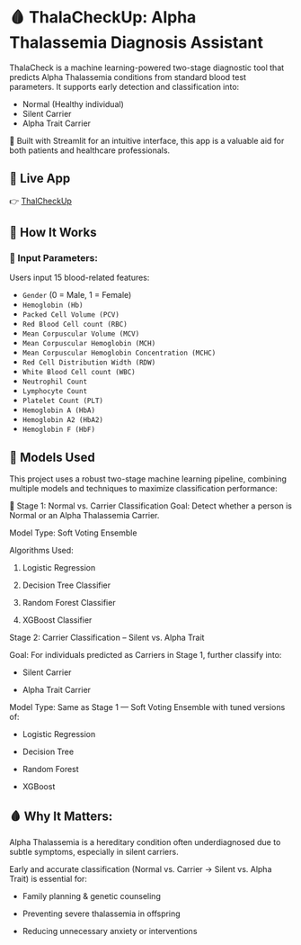 # 🩸 ThalaCheckUp: Alpha Thalassemia Diagnosis Assistant

ThalaCheck is a machine learning-powered two-stage diagnostic tool that predicts Alpha Thalassemia conditions from standard blood test parameters. It supports early detection and classification into:
- Normal (Healthy individual)
- Silent Carrier
- Alpha Trait Carrier

🔬 Built with Streamlit for an intuitive interface, this app is a valuable aid for both patients and healthcare professionals.
## 🚀 Live App

👉 [ThalCheckUp](https://thalacheckup-app-1.onrender.com/)

## 📌 How It Works

### 🧪 Input Parameters:

Users input 15 blood-related features:
- `Gender` (0 = Male, 1 = Female)
- `Hemoglobin (Hb)`
- `Packed Cell Volume (PCV)`
- `Red Blood Cell count (RBC)`
- `Mean Corpuscular Volume (MCV)`
- `Mean Corpuscular Hemoglobin (MCH)`
- `Mean Corpuscular Hemoglobin Concentration (MCHC)`
- `Red Cell Distribution Width (RDW)`
- `White Blood Cell count (WBC)`
- `Neutrophil Count`
- `Lymphocyte Count`
- `Platelet Count (PLT)`
- `Hemoglobin A (HbA)`
- `Hemoglobin A2 (HbA2)`
- `Hemoglobin F (HbF)`

## 🧠 Models Used

This project uses a robust two-stage machine learning pipeline, combining multiple models and techniques to maximize classification performance:

🔹 Stage 1: Normal vs. Carrier Classification
Goal: Detect whether a person is Normal or an Alpha Thalassemia Carrier.

Model Type: Soft Voting Ensemble

Algorithms Used:

1. Logistic Regression

2. Decision Tree Classifier

3. Random Forest Classifier

4. XGBoost Classifier

Stage 2: Carrier Classification – Silent vs. Alpha Trait

Goal: For individuals predicted as Carriers in Stage 1, further classify into:

- Silent Carrier

- Alpha Trait Carrier

Model Type: Same as Stage 1 — Soft Voting Ensemble with tuned versions of:

- Logistic Regression

- Decision Tree

- Random Forest

- XGBoost

 ## 🩸 Why It Matters:
  
Alpha Thalassemia is a hereditary condition often underdiagnosed due to subtle symptoms, especially in silent carriers.

Early and accurate classification (Normal vs. Carrier → Silent vs. Alpha Trait) is essential for:

- Family planning & genetic counseling

- Preventing severe thalassemia in offspring

- Reducing unnecessary anxiety or interventions

